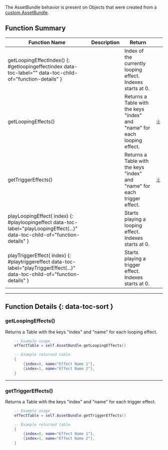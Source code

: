 The AssetBundle behavior is present on Objects that were created from a
[custom AssetBundle](https://kb.tabletopsimulator.com/custom-content/custom-assetbundle/).

## Function Summary

Function Name | Description | Return | &nbsp;
-- | -- | -- | --
getLoopingEffectIndex() {: #getloopingeffectindex data-toc-label="" data-toc-child-of="function-details" } | [<span class="ret int"></span>](../types.md) | Index of the currently looping effect. Indexes starts at 0. |
getLoopingEffects() | [<span class="ret tab"></span>](../types.md) | Returns a Table with the keys "index" and "name" for each looping effect. | [:i:](#getloopingeffects)
getTriggerEffects() | [<span class="ret tab"></span>](../types.md) | Returns a Table with the keys "index" and "name" for each trigger effect. | [:i:](#gettriggereffects)
playLoopingEffect([<span class="tag int"></span>](../types.md) index) {: #playloopingeffect data-toc-label="playLoopingEffect(...)" data-toc-child-of="function-details" } | [<span class="ret nil"></span>](../types.md) | Starts playing a looping effect. Indexes starts at 0. |
playTriggerEffect([<span class="tag int"></span>](../types.md) index) {: #playtriggereffect data-toc-label="playTriggerEffect(...)" data-toc-child-of="function-details" } | [<span class="ret nil"></span>](../types.md) | Starts playing a trigger effect. Indexes starts at 0. |

---

## Function Details {: data-toc-sort }

### getLoopingEffects()

[<span class="ret tab"></span>](../types.md) Returns a Table with the keys "index" and "name" for each looping effect.

``` Lua
	-- Example usage
	effectTable = self.AssetBundle.getLoopingEffects()
```
``` Lua
	-- Example returned table
	{
		{index=0, name="Effect Name 1"},
		{index=1, name="Effect Name 2"},
	}
```

---

### getTriggerEffects()

[<span class="ret tab"></span>](../types.md) Returns a Table with the keys "index" and "name" for each trigger effect.

``` Lua
	-- Example usage
	effectTable = self.AssetBundle.getTriggerEffects()
```
``` Lua
	-- Example returned table
	{
		{index=0, name="Effect Name 1"},
		{index=1, name="Effect Name 2"},
	}
```
